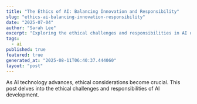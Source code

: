 ```yaml
---
title: "The Ethics of AI: Balancing Innovation and Responsibility"
slug: "ethics-ai-balancing-innovation-responsibility"
date: "2025-07-04"
author: "Sarah Lee"
excerpt: "Exploring the ethical challenges and responsibilities in AI development."
tags:
  - ai
published: true
featured: true
generated_at: "2025-08-11T06:40:37.444060"
layout: "post"
---
```


As AI technology advances, ethical considerations become crucial. This post delves into the ethical challenges and responsibilities of AI development.